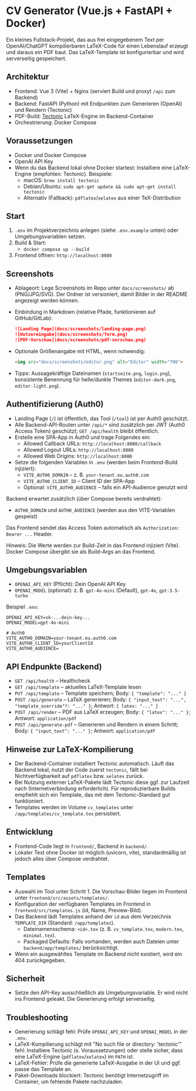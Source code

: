 # CV Generator (Vue.js + FastAPI + Docker)

Ein kleines Fullstack-Projekt, das aus frei eingegebenem Text per OpenAI/ChatGPT kompilierbaren LaTeX-Code für einen Lebenslauf erzeugt und daraus ein PDF baut. Das LaTeX-Template ist konfigurierbar und wird serverseitig gespeichert.

## Architektur
- Frontend: Vue 3 (Vite) + Nginx (serviert Build und proxyt `/api` zum Backend)
- Backend: FastAPI (Python) mit Endpunkten zum Generieren (OpenAI) und Rendern (Tectonic)
- PDF-Build: [Tectonic](https://tectonic-typesetting.github.io/) LaTeX-Engine im Backend-Container
- Orchestrierung: Docker Compose

## Voraussetzungen
- Docker und Docker Compose
- OpenAI API Key
- Wenn du das Backend lokal ohne Docker startest: Installiere eine LaTeX-Engine
  (empfohlen: Tectonic). Beispiele:
  - macOS: `brew install tectonic`
  - Debian/Ubuntu: `sudo apt-get update && sudo apt-get install tectonic`
  - Alternativ (Fallback): `pdflatex`/`xelatex` aus einer TeX-Distribution

## Start
1. `.env` im Projektverzeichnis anlegen (siehe `.env.example` unten) oder Umgebungsvariablen setzen.
2. Build & Start:
   - `docker compose up --build`
3. Frontend öffnen: `http://localhost:8080`

## Screenshots
- Ablageort: Lege Screenshots im Repo unter `docs/screenshots/` ab (PNG/JPG/SVG). Der Ordner ist versioniert, damit Bilder in der README angezeigt werden können.
- Einbindung in Markdown (relative Pfade, funktionieren auf GitHub/GitLab):

  ```markdown
  ![Landing Page](docs/screenshots/landing-page.png)
  ![Nutzereingabe](docs/screenshots/form.png)
  ![PDF-Vorschau](docs/screenshots/pdf-vorschau.png)
  ```

- Optionale Größenangabe mit HTML, wenn notwendig:

  ```html
  <img src="docs/screenshots/editor.png" alt="Editor" width="700">
  ```

- Tipps: Aussagekräftige Dateinamen (`startseite.png`, `login.png`), konsistente Benennung für helle/dunkle Themes (`editor-dark.png`, `editor-light.png`).

## Authentifizierung (Auth0)
- Landing Page (`/`) ist öffentlich, das Tool (`/tool`) ist per Auth0 geschützt.
- Alle Backend-API-Routen unter `/api/*` sind zusätzlich per JWT (Auth0 Access Token) geschützt; `GET /api/health` bleibt öffentlich.
- Erstelle eine SPA-App in Auth0 und trage Folgendes ein:
  - Allowed Callback URLs: `http://localhost:8080/callback`
  - Allowed Logout URLs: `http://localhost:8080`
  - Allowed Web Origins: `http://localhost:8080`
- Setze die folgenden Variablen in `.env` (werden beim Frontend-Build injiziert):
  - `VITE_AUTH0_DOMAIN` – z. B. `your-tenant.eu.auth0.com`
  - `VITE_AUTH0_CLIENT_ID` – Client ID der SPA-App
  - Optional: `VITE_AUTH0_AUDIENCE` – falls ein API-Audience genutzt wird

Backend erwartet zusätzlich (über Compose bereits verdrahtet):
- `AUTH0_DOMAIN` und `AUTH0_AUDIENCE` (werden aus den VITE-Variablen gespeist)

Das Frontend sendet das Access Token automatisch als `Authorization: Bearer ...` Header.

Hinweis: Die Werte werden zur Build-Zeit in das Frontend injiziert (Vite). Docker Compose übergibt sie als Build-Args an das Frontend.

## Umgebungsvariablen
- `OPENAI_API_KEY` (Pflicht): Dein OpenAI API Key
- `OPENAI_MODEL` (optional): z. B. `gpt-4o-mini` (Default), `gpt-4o`, `gpt-3.5-turbo`

Beispiel `.env`:
```
OPENAI_API_KEY=sk-...dein-key...
OPENAI_MODEL=gpt-4o-mini

# Auth0
VITE_AUTH0_DOMAIN=your-tenant.eu.auth0.com
VITE_AUTH0_CLIENT_ID=yourClientId
VITE_AUTH0_AUDIENCE=
```

## API Endpunkte (Backend)
- `GET /api/health` – Healthcheck
- `GET /api/template` – aktuelles LaTeX-Template lesen
- `PUT /api/template` – Template speichern; Body: `{ "template": "..." }`
- `POST /api/generate` – LaTeX generieren; Body: `{ "input_text": "...", "template_override"?: "..." }`; Antwort: `{ latex: "..." }`
- `POST /api/render` – PDF aus LaTeX erzeugen; Body: `{ "latex": "..." }`; Antwort: `application/pdf`
- `POST /api/generate-pdf` – Generieren und Rendern in einem Schritt; Body: `{ "input_text": "..." }`; Antwort: `application/pdf`

## Hinweise zur LaTeX-Kompilierung
- Der Backend-Container installiert Tectonic automatisch. Läuft das Backend lokal, nutzt der Code zuerst `tectonic`, fällt bei Nichtverfügbarkeit auf `pdflatex` bzw. `xelatex` zurück.
- Bei Nutzung externer LaTeX-Pakete lädt Tectonic diese ggf. zur Laufzeit nach (Internetverbindung erforderlich). Für reproduzierbare Builds empfiehlt sich ein Template, das mit dem Tectonic-Standard gut funktioniert.
- Templates werden im Volume `cv_templates` unter `/app/templates/cv_template.tex` persistiert.

## Entwicklung
- Frontend-Code liegt in `frontend/`, Backend in `backend/`.
- Lokaler Test ohne Docker ist möglich (uvicorn, vite), standardmäßig ist jedoch alles über Compose verdrahtet.

## Templates
- Auswahl im Tool unter Schritt 1. Die Vorschau-Bilder liegen im Frontend unter `frontend/src/assets/templates/`.
- Konfiguration der verfügbaren Templates im Frontend in `frontend/src/templates.js` (id, Name, Preview-Bild).
- Das Backend lädt Templates anhand der `id` aus dem Verzeichnis `TEMPLATE_DIR` (Standard: `/app/templates`).
  - Dateinamensschema: `<id>.tex` (z. B. `cv_template.tex`, `modern.tex`, `minimal.tex`).
  - Packaged Defaults: Falls vorhanden, werden auch Dateien unter `backend/app/templates/` berücksichtigt.
- Wenn ein ausgewähltes Template im Backend nicht existiert, wird ein 404 zurückgegeben.

## Sicherheit
- Setze den API-Key ausschließlich als Umgebungsvariable. Er wird nicht ins Frontend geleakt. Die Generierung erfolgt serverseitig.

## Troubleshooting
- Generierung schlägt fehl: Prüfe `OPENAI_API_KEY` und `OPENAI_MODEL` in der `.env`.
- LaTeX-Kompilierung schlägt mit "No such file or directory: 'tectonic'" fehl: Installiere Tectonic (s. Voraussetzungen) oder stelle sicher, dass eine LaTeX-Engine (`pdflatex`/`xelatex`) im `PATH` ist.
- LaTeX-Fehler: Prüfe die generierte LaTeX-Ausgabe in der UI und ggf. passe das Template an.
- Paket-Downloads blockiert: Tectonic benötigt Internetzugriff im Container, um fehlende Pakete nachzuladen.
